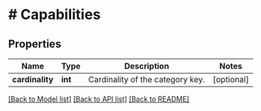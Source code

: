 # # Capabilities

## Properties

Name | Type | Description | Notes
------------ | ------------- | ------------- | -------------
**cardinality** | **int** | Cardinality of the category key. | [optional]

[[Back to Model list]](../../README.md#models) [[Back to API list]](../../README.md#endpoints) [[Back to README]](../../README.md)
